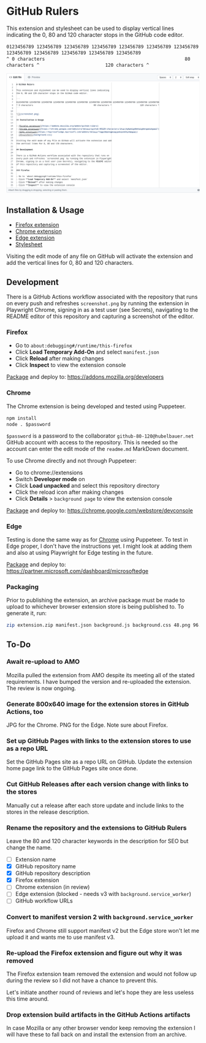 # GitHub Rulers

This extension and stylesheet can be used to display vertical lines indicating
the 0, 80 and 120 character stops in the GitHub code editor.

```
0123456789 123456789 123456789 123456789 123456789 123456789 123456789 123456789 123456789 123456789 123456789 123456789
^ 0 characters                                                   80 characters ^                        120 characters ^
```

![](screenshot.png)

## Installation & Usage

- [Firefox extension](https://addons.mozilla.org/addon/github-rulers)
- [Chrome extension](https://chrome.google.com/webstore/detail/github-80120-characters/lkipjkpbpmlgdbbhplgbbngadibgaalf)
- [Edge extension](https://microsoftedge.microsoft.com/addons/detail/foggcbbpoogpcpgjpdeloomklnmpglpj)
- [Stylesheet](background.css)

Visiting the edit mode of any file on GitHub will activate the extension and add
the vertical lines for 0, 80 and 120 characters.

## Development

There is a GitHub Actions workflow associated with the repository that runs on
every push and refreshes `screenshot.png` by running the extension in Playwright
Chrome, signing in as a test user (see Secrets), navigating to the README editor
of this repository and capturing a screenshot of the editor.

### Firefox

- Go to `about:debugging#/runtime/this-firefox`
- Click **Load Temporary Add-On** and select `manifest.json`
- Click **Reload** after making changes
- Click **Inspect** to view the extension console

[Package](#packaging) and deploy to: https://addons.mozilla.org/developers

### Chrome

The Chrome extension is being developed and tested using Puppeteer.

```
npm install
node . $password
```

`$password` is a password to the collaborator `github-80-120@hubelbauer.net`
GitHub account with access to the repository. This is needed so the account can
enter the edit mode of the `readme.md` MarkDown document.

To use Chrome directly and not through Puppeteer:

- Go to chrome://extensions
- Switch **Developer mode** on
- Click **Load unpacked** and select this repository directory
- Click the reload icon after making changes
- Click **Details** > `background page` to view the extension console

[Package](#packaging) and deploy to: https://chrome.google.com/webstore/devconsole

### Edge

Testing is done the same way as for [Chrome](#chrome) using Puppeteer. To test
in Edge proper, I don't have the instructions yet. I might look at adding them
and also at using Playwright for Edge testing in the future.

[Package](#packaging) and deploy to: https://partner.microsoft.com/dashboard/microsoftedge

### Packaging

Prior to publishing the extension, an archive package must be made to upload to
whichever browser extension store is being published to. To generate it, run:

```sh
zip extension.zip manifest.json background.js background.css 48.png 96.png
```

## To-Do

### Await re-upload to AMO

Mozilla pulled the extension from AMO despite its meeting all of the stated
requirements.
I have bumped the version and re-uploaded the extension.
The review is now ongoing.

### Generate 800x640 image for the extension stores in GitHub Actions, too

JPG for the Chrome. PNG for the Edge. Note sure about Firefox.

### Set up GitHub Pages with links to the extension stores to use as a repo URL

Set the GitHub Pages site as a repo URL on GitHub. Update the extension home
page link to the GitHub Pages site once done.

### Cut GitHub Releases after each version change with links to the stores

Manually cut a release after each store update and include links to the stores
in the release description.

### Rename the repository and the extensions to GitHub Rulers

Leave the 80 and 120 character keywords in the description for SEO but change
the name.

- [ ] Extension name
- [x] GitHub repository name
- [x] GitHub repository description
- [x] Firefox extension
- [ ] Chrome extension (in review)
- [ ] Edge extension (blocked - needs v3 with `background.service_worker`)
- [ ] GitHub workflow URLs

### Convert to manifest version 2 with `background.service_worker`

Firefox and Chrome still support manifest v2 but the Edge store won't let me
upload it and wants me to use manifest v3.

### Re-upload the Firefox extension and figure out why it was removed

The Firefox extension team removed the extension and would not follow up
during the review so I did not have a chance to prevent this.

Let's initiate another round of reviews and let's hope they are less useless
this time around.

### Drop extension build artifacts in the GitHub Actions artifacts

In case Mozilla or any other browser vendor keep removing the extension I
will have these to fall back on and install the extension from an archive.
